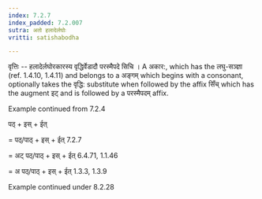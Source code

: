 ```yaml
---
index: 7.2.7
index_padded: 7.2.007
sutra: अतो हलादेर्लघोः
vritti: satishabodha

---
```

वृत्तिः -- हलादेर्लघोरकारस्य वृद्धिर्वेडादौ परस्मैपदे सिचि । A अकार:, which has the लघु-सञ्ज्ञा (ref. 1.4.10, 1.4.11) and belongs to a अङ्गम् which begins with a consonant, optionally takes the वृद्धि: substitute when followed by the affix सिँच् which has the augment इट् and is followed by a परस्मैपदम् affix.


Example continued from 7.2.4


पठ् + इस् + ईत्

= पठ्/पाठ् + इस् + ईत् 7.2.7

= अट् पठ्/पाठ् + इस् + ईत् 6.4.71, 1.1.46

= अ पठ्/पाठ् + इस् + ईत् 1.3.3, 1.3.9


Example continued under 8.2.28